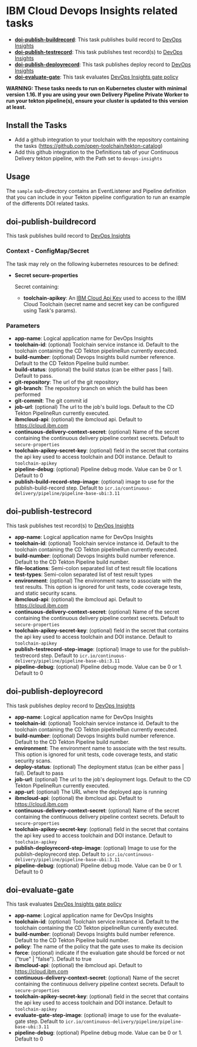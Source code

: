 # IBM Cloud Devops Insights related tasks

- **[doi-publish-buildrecord](#doi-publish-buildrecord)**: This task publishes build record to [DevOps Insights](https://cloud.ibm.com/docs/ContinuousDelivery?topic=ContinuousDelivery-di_working)
- **[doi-publish-testrecord](#doi-publish-testrecord)**: This task publishes test record(s) to [DevOps Insights](https://cloud.ibm.com/docs/ContinuousDelivery?topic=ContinuousDelivery-publishing-test-data)
- **[doi-publish-deployrecord](#doi-publish-deployrecord)**: This task publishes deploy record to [DevOps Insights](https://cloud.ibm.com/docs/ContinuousDelivery?topic=ContinuousDelivery-di_working)
- **[doi-evaluate-gate](#doi-evaluate-gate)**: This task evaluates [DevOps Insights gate policy](https://cloud.ibm.com/docs/ContinuousDelivery?topic=ContinuousDelivery-evaluate-gates-cli)

**WARNING: These tasks needs to run on Kubernetes cluster with minimal version 1.16. If you are using your own Delivery Pipeline Private Worker to run your tekton pipeline(s), ensure your cluster is updated to this version at least.**

## Install the Tasks
- Add a github integration to your toolchain with the repository containing the tasks (https://github.com/open-toolchain/tekton-catalog)
- Add this github integration to the Definitions tab of your Continuous Delivery tekton pipeline, with the Path set to `devops-insights`

## Usage
The `sample` sub-directory contains an EventListener and Pipeline definition that you can include in your Tekton pipeline configuration to run an example of the differents DOI related tasks.

## doi-publish-buildrecord
This task publishes build record to [DevOps Insights](https://cloud.ibm.com/docs/ContinuousDelivery?topic=ContinuousDelivery-di_working)

### Context - ConfigMap/Secret

  The task may rely on the following kubernetes resources to be defined:

* **Secret secure-properties**

  Secret containing:
  * **toolchain-apikey**: An [IBM Cloud Api Key](https://cloud.ibm.com/iam/apikeys) used to access to the IBM Cloud Toolchain (secret name and secret key can be configured using Task's params).

### Parameters

* **app-name**: Logical application name for DevOps Insights
* **toolchain-id**: (optional) Toolchain service instance id. Default to the toolchain containing the CD Tekton pipelineRun currently executed.
* **build-number**: (optional) Devops Insights build number reference. Default to the CD Tekton Pipeline build number.
* **build-status**: (optional) the build status (can be either pass | fail). Default to pass.
* **git-repository**: The url of the git repository
* **git-branch**: The repository branch on which the build has been performed
* **git-commit**: The git commit id
* **job-url**: (optional) The url to the job's build logs. Default to the CD Tekton PipelineRun currently executed.
* **ibmcloud-api**: (optional) the ibmcloud api. Default to https://cloud.ibm.com
* **continuous-delivery-context-secret**: (optional) Name of the secret containing the continuous delivery pipeline context secrets. Default to `secure-properties`
* **toolchain-apikey-secret-key**: (optional) field in the secret that contains the api key used to access toolchain and DOI instance. Default to `toolchain-apikey`
* **pipeline-debug**: (optional) Pipeline debug mode. Value can be 0 or 1. Default to 0
* **publish-build-record-step-image**: (optional) image to use for the publish-build-record step. Default to `icr.io/continuous-delivery/pipeline/pipeline-base-ubi:3.11`

## doi-publish-testrecord
This task publishes test record(s) to [DevOps Insights](https://cloud.ibm.com/docs/ContinuousDelivery?topic=ContinuousDelivery-publishing-test-data)

* **app-name**: Logical application name for DevOps Insights
* **toolchain-id**: (optional) Toolchain service instance id. Default to the toolchain containing the CD Tekton pipelineRun currently executed.
* **build-number**: (optional) Devops Insights build number reference. Default to the CD Tekton Pipeline build number.
* **file-locations**: Semi-colon separated list of test result file locations
* **test-types**: Semi-colon separated list of test result types
* **environment**: (optional) The environment name to associate with the test results. This option is ignored for unit tests, code coverage tests, and static security scans.
* **ibmcloud-api**: (optional) the ibmcloud api. Default to https://cloud.ibm.com
* **continuous-delivery-context-secret**: (optional) Name of the secret containing the continuous delivery pipeline context secrets. Default to `secure-properties`
* **toolchain-apikey-secret-key**: (optional) field in the secret that contains the api key used to access toolchain and DOI instance. Default to `toolchain-apikey`
* **publish-testrecord-step-image**: (optional) Image to use for the publish-testrecord step. Default to `icr.io/continuous-delivery/pipeline/pipeline-base-ubi:3.11`
* **pipeline-debug**: (optional) Pipeline debug mode. Value can be 0 or 1. Default to 0

## doi-publish-deployrecord
This task publishes deploy record to [DevOps Insights](https://cloud.ibm.com/docs/ContinuousDelivery?topic=ContinuousDelivery-di_working)

* **app-name**: Logical application name for DevOps Insights
* **toolchain-id**: (optional) Toolchain service instance id. Default to the toolchain containing the CD Tekton pipelineRun currently executed.
* **build-number**: (optional) Devops Insights build number reference. Default to the CD Tekton Pipeline build number.
* **environment**: The environment name to associate with the test results. This option is ignored for unit tests, code coverage tests, and static security scans.
* **deploy-status**: (optional) The deployment status (can be either pass | fail). Default to pass
* **job-url**: (optional) The url to the job's deployment logs. Default to the CD Tekton PipelineRun currently executed.
* **app-url**: (optional) The URL where the deployed app is running
* **ibmcloud-api**: (optional) the ibmcloud api. Default to https://cloud.ibm.com
* **continuous-delivery-context-secret**: (optional) Name of the secret containing the continuous delivery pipeline context secrets. Default to `secure-properties`
* **toolchain-apikey-secret-key**: (optional) field in the secret that contains the api key used to access toolchain and DOI instance. Default to `toolchain-apikey`
* **publish-deployrecord-step-image**: (optional) Image to use for the publish-deployrecord step. Default to `icr.io/continuous-delivery/pipeline/pipeline-base-ubi:3.11`
* **pipeline-debug**: (optional) Pipeline debug mode. Value can be 0 or 1. Default to 0

## doi-evaluate-gate
This task evaluates [DevOps Insights gate policy](https://cloud.ibm.com/docs/ContinuousDelivery?topic=ContinuousDelivery-evaluate-gates-cli)

* **app-name**: Logical application name for DevOps Insights
* **toolchain-id**: (optional) Toolchain service instance id. Default to the toolchain containing the CD Tekton pipelineRun currently executed.
* **build-number**: (optional) Devops Insights build number reference. Default to the CD Tekton Pipeline build number.
* **policy**: The name of the policy that the gate uses to make its decision
* **force**: (optional) indicate if the evaluation gate should be forced or not ("true" | "false"). Default to true
* **ibmcloud-api**: (optional) the ibmcloud api. Default to https://cloud.ibm.com
* **continuous-delivery-context-secret**: (optional) Name of the secret containing the continuous delivery pipeline context secrets. Default to `secure-properties`
* **toolchain-apikey-secret-key**: (optional) field in the secret that contains the api key used to access toolchain and DOI instance. Default to `toolchain-apikey`
* **evaluate-gate-step-image**: (optional) image to use for the evaluate-gate step. Default to `icr.io/continuous-delivery/pipeline/pipeline-base-ubi:3.11`
* **pipeline-debug**: (optional) Pipeline debug mode. Value can be 0 or 1. Default to 0
